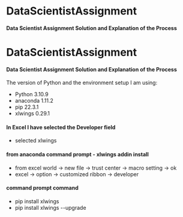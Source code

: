 # DataScientistAssignment
#### Data Scientist Assignment Solution and Explanation of the Process <br>

# DataScientistAssignment
#### Data Scientist Assignment Solution and Explanation of the Process

The version of Python and the environment setup I am using: 
- Python 3.10.9
- anaconda 1.11.2
- pip 22.3.1
- xlwings 0.29.1 

#### In Excel I have selected the Developer field 
- selected xlwings

#### from anaconda command prompt - xlwings addin install 
- from excel world -> new file -> trust center -> macro setting -> ok
- excel -> option -> customized ribbon -> developer

#### command prompt command 
- pip install xlwings 
- pip install xlwings --upgrade










